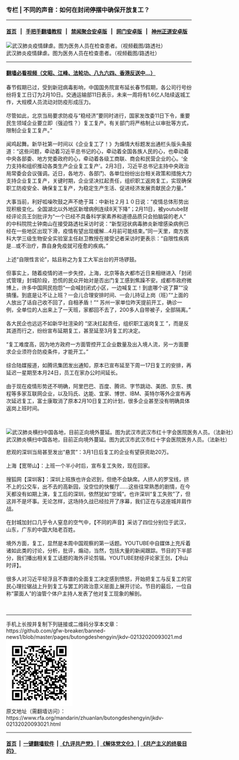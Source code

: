 ### 专栏 | 不同的声音：如何在封闭停摆中确保开放复工？
------------------------

#### [首页](https://github.com/gfw-breaker/banned-news1/blob/master/README.md) &nbsp;&nbsp;|&nbsp;&nbsp; [手把手翻墙教程](https://github.com/gfw-breaker/guides/wiki) &nbsp;&nbsp;|&nbsp;&nbsp; [禁闻聚合安卓版](https://github.com/gfw-breaker/bn-android) &nbsp;&nbsp;|&nbsp;&nbsp; [网门安卓版](https://github.com/oGate2/oGate) &nbsp;&nbsp;|&nbsp;&nbsp; [神州正道安卓版](https://github.com/SzzdOgate/update) 



<div id="headerimg">
 <img alt="武汉肺炎疫情肆虐。图为医务人员在检查患者。（视频截图/路透社）" src="https://www.rfa.org/mandarin/jiaodianzhuizong/wuhanfeiyan/image.jpg/@@images/03b4f911-c1fb-491c-a981-db4db857938a.jpeg" title="武汉肺炎疫情肆虐。图为医务人员在检查患者。（视频截图/路透社）"/>
 <div id="headerimgcontents">
  <div id="headerimgcaption">
   <span>
    武汉肺炎疫情肆虐。图为医务人员在检查患者。（视频截图/路透社）
   </span>
   <!-- zoomattribute -->
  </div>
  <!-- headerimgcaption -->
 </div>
 <!-- headerimagecontents -->
</div>

<hr/>


#### [翻墙必看视频（文昭、江峰、法轮功、八九六四、香港反送中...）](https://github.com/gfw-breaker/banned-news1/blob/master/pages/link3.md)

<div id="storytext">
 <div>
  <div class="slot_header">
  </div>
 </div>
 <p>
  春节假期已过，受到新冠病毒影响，中国国务院宣布延长春节假期，各公司行号纷纷将复工日订为2月10日。交通运输部11日表示，未来一周将有1.6亿人陆续返城工作，大规模人员流动对防疫形成压力。
  <br/>
  <br/>
  尽管如此，北京当局要求防疫与“稳经济”要同时进行，国家发改委11日下令，重要民生领域企业要立即（强迫性？）复工复产。有关部门将严格制止以审批等方式，限制企业复工复产。”
  <br/>
  <br/>
  闻鸡起舞。新华社第一时间以《企业复工了！》为煽情大标题发出通栏头版头条报道：“这些问题，牵动着习近平总书记的心，牵动着全国各族人民的心，也牵动着中央各部委、地方党委政府的心，牵动着各级工商联、商会和民营企业的心。‘全力支持和组织推动各类生产企业复工复产’。2月3日，习近平总书记主持中央政治局常委会会议强调。近日，各地方、各部门、各单位纷纷出台相关政策和措施大力支持企业复工复产，关键时期，企业坚决扛起责任，组织职工返岗复工，实现确保职工防疫安全、确保复工复产，为稳定生产生活、促进经济发展贡献民企力量。”
  <br/>
  <br/>
  大事当前，利好呱噪吹鼓之声不绝于耳：中新社２月１０日说：“疫情总体形势出现积极变化。全国湖北以外地区新增病例连续8天下降”；2月11日，被youtube财经评论员王剑批评为“一个已经不具备科学家素养和道德品质只会拍脑袋的老人” 的中科院院士钟南山在接受路透社采访时说：“新型冠状病毒肺炎新增感染病例已经在一些地区出现下滑，疫情有望出现缓解…4月前可能结束。”同一天里，南方医科大学三级生物安全实验室主任赵卫教授在接受记者采访时更表示：“自限性疾病是…或不治疗，靠自身免疫就可痊愈的疾病。”
  <br/>
  <br/>
  上述“自限性言论”，姑且称之为复工大军出台的开场锣鼓。
  <br/>
  <br/>
  但事实上，随着疫情的进一步失控，上海，北京等各大都市近日来相继进入「封闭式管理」封城阶段，恐慌的民众开始对是否出门复工感到焦躁不安。成都市政府微博上，许多中国网民抱怨“一会喊封闭式小区，一边喊复工！到底哪个说了算”“没搞懂。到底是让不让上班？一会儿合理安排时间、一会儿持证上岗（班）”“上面的人放出了话自己收不回了，自相矛盾！”“ 苏州一家单位昨天提前开工，确诊一例，全单位的人出来上了一天班，家都回不去了，200多人自带被子，全部隔离。”
  <br/>
  <br/>
  各大民企也远远不如新华社渲染的 “坚决扛起责任，组织职工返岗复工 ”，而是反其道而行之，纷纷宣布延期复工，甚至延至3月复工的决定。
  <br/>
  <br/>
  “复工难度高，因为地方政府一方面管控开工企业数量及出入境人流，另一方面要求企业须符合防疫条件，才能开工。”
  <br/>
  <br/>
  综合陆媒报道，如腾讯集团发出通知，原本已宣布延至下周一17日复工的安排，再延迟一星期至本月24日，员工在家办公时间延长。
  <br/>
  <br/>
  由于现在疫情形势还不明确，阿里巴巴、百度、腾讯、字节跳动、美团、京东、携程等多家互联网企业，以及玛氏、达能、宜家、博世、IBM、英特尔等外企宣布再次延迟复工，富士康取消了原本2月10日复工的计划，很多企业甚至没有明确具体返岗上班时间。
 </p>
 <p>
  <br/>
  <div class="image-inline captioned" style="width:1500px;">
   <div style="width:1500px;">
    <img alt="武汉肺炎横扫中国各地，目前正向境外蔓延。图为武汉市武汉市红十字会医院医务人员。（法新社）" src="https://www.rfa.org/mandarin/yataibaodao/huanjing/ql1-01282020062914.html/000_1OC5LF.jpg" title="武汉肺炎横扫中国各地，目前正向境外蔓延。图为武汉市武汉市红十字会医院医务人员。（法新社）"/>
   </div>
   <div class="image-caption">
    <span style="width:1500px;">
     武汉肺炎横扫中国各地，目前正向境外蔓延。图为武汉市武汉市红十字会医院医务人员。（法新社）
    </span>
    <span class="copyright">
    </span>
   </div>
  </div>
 </p>
 <p>
  悲观的深圳当局甚至发出“悬赏”：3月1日后复工的企业有望获资助20万。
  <br/>
  <br/>
  上海【宽带山】：上班一个半小时后，宣布复工失败，现在回家。
  <br/>
  <br/>
  搜狐网【深圳客】：深圳上班族也许会迟到，但绝不会缺席。人挤人的罗宝线，挤不上的公交车，出不去的高新园，没空位的快餐厅......这些往常熟悉的剧情，在今天都没有如期上演，复工后的深圳，依然犹如“空城”。也许深圳“复工失败”了，但这并不是坏事。无论怎样，这场持久战已经拉开了序幕，我们正在与这座城并肩作战。
  <br/>
  <br/>
  在封城加封口几乎令人窒息的空气中，【不同的声音】采访了四位分别位于武汉，山东，广东的中国大陆老百姓。
  <br/>
  <br/>
  境外方面，复工，显然是本周中国观察的第一话题。YOUTUBE中自媒体上充斥着诸如此类的讨论，分析，批评，煽动，当然，包括大量的新闻跟踪。节目的下半部分，我们播出相关复工话题的海外评论剪辑。YOUTUBE财经评论家王剑，【冷山时评】。
  <br/>
  <br/>
  很多人对习近平轻浮且不靠谱的全面复工决定感到愤怒，开始把复工与反复工的官民心理拉锯战上升到复工与罢工的政治意义层面上展开讨论。节目的最后，一位自称“蒙面人”的油管个体户主持人发表了他对复工现象的解剖。
  <br/>
  <br/>
  <br/>
 </p>
</div>

<hr/>
手机上长按并复制下列链接或二维码分享本文章：<br/>
https://github.com/gfw-breaker/banned-news1/blob/master/pages/butongdeshengyin/jkdv-02132020093021.md <br/>
<a href='https://github.com/gfw-breaker/banned-news1/blob/master/pages/butongdeshengyin/jkdv-02132020093021.md'><img src='https://github.com/gfw-breaker/banned-news1/blob/master/pages/butongdeshengyin/jkdv-02132020093021.md.png'/></a> <br/>
原文地址（需翻墙访问）：https://www.rfa.org/mandarin/zhuanlan/butongdeshengyin/jkdv-02132020093021.html


------------------------
#### [首页](https://github.com/gfw-breaker/banned-news1/blob/master/README.md) &nbsp;|&nbsp; [一键翻墙软件](https://github.com/gfw-breaker/nogfw/blob/master/README.md) &nbsp;| [《九评共产党》](https://github.com/gfw-breaker/9ping.md/blob/master/README.md#九评之一评共产党是什么) | [《解体党文化》](https://github.com/gfw-breaker/jtdwh.md/blob/master/README.md) | [《共产主义的终极目的》](https://github.com/gfw-breaker/gczydzjmd.md/blob/master/README.md)


<img src='http://gfw-breaker.win/banned-news/pages/butongdeshengyin/jkdv-02132020093021.md' width='0px' height='0px'/>